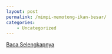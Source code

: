 ```yaml
---
layout: post
permalink: /mimpi-memotong-ikan-besar/
categories:
    - Uncategorized
---
```


[Baca Selengkapnya](/03)